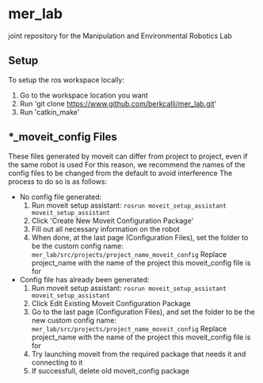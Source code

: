 # mer_lab
joint repository for the Manipulation and Environmental Robotics Lab

## Setup
To setup the ros workspace locally:
1. Go to the workspace location you want
2. Run 'git clone https://www.github.com/berkcalli/mer_lab.git'
3. Run 'catkin_make'

## *_moveit_config Files
These files generated by moveit can differ from project to project, even if the same robot is used
For this reason, we recommend the names of the config files to be changed from the default to avoid interference
The process to do so is as follows:
* No config file generated:
    1. Run moveit setup assistant:
    `rosrun moveit_setup_assistant moveit_setup_assistant`
    2. Click 'Create New Moveit Configuration Package'
    3. Fill out all necessary information on the robot
    4. When done, at the last page (Configuration Files), set the folder to be the custom config name:
    `mer_lab/src/projects/project_name_moveit_config`
    Replace project_name with the name of the project this moveit_config file is for
* Config file has already been generated:
    1. Run moveit setup assistant:
    `rosrun moveit_setup_assistant moveit_setup_assistant`
    2. Click Edit Existing Moveit Configuration Package
    3. Go to the last page (Configuration Files), and set the folder to be the new custom config name:
    `mer_lab/src/projects/project_name_moveit_config`
    Replace project_name with the name of the project this moveit_config file is for
    4. Try launching moveit from the required package that needs it and connecting to it
    5. If successfull, delete old moveit_config package